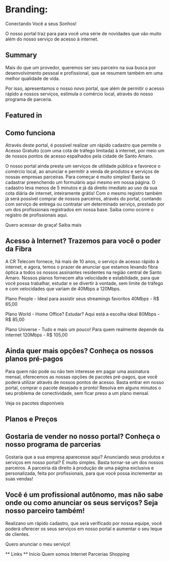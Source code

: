 # Branding:
Conectando Você a seus Sonhos!

O nosso portal traz para para você uma série de novidades que vão muito além do nosso serviço de acesso à internet.

## Summary
Mais do que um provedor, queremos ser seu parceiro na sua busca por desenvolvimento pessoal e profissional, que se resumem também em uma melhor qualidade de vida. 

Por isso, apresentamos o nosso novo portal, que além de permitir o acesso rápido a nossos serviços, estimula o comércio local, através do nosso programa de parceria. 

## Featured in

## Como funciona
Através deste portal, é possível realizar um rápido cadastro que permite o Acesso Gratuito (com uma cota de tráfego limitada) à internet, por meio um de nossos pontos de acesso espalhados pela cidade de Santo Amaro. 



O nosso portal ainda presta um serviços de utilidade pública e favorece o comércio local, ao anunciar e permitir a venda de produtos e serviços de nossas empresas parceiras. Para começar é muito simples! Basta se cadastrar preenchendo um formulário aqui mesmo em nossa página. O cadastro leva menos de 5 minutos e já dá direito imediato ao uso da sua cota diária de internet, inteiramente grátis! Com o mesmo registro também já será possível comprar de nossos parceiros, através do portal, contando com serviço de entrega ou contratar um determinado serviço, prestado por um dos profissionais registrados em nossa base. Saiba como ocorre o registro de profissionais aqui.

Quero acessar de graça! Saiba mais


## Acesso à Internet? Trazemos para você o poder da Fibra

A CR Telecom fornece, há mais de 10 anos, o serviço de acesso rápido à internet, e agora, temos o prazer de anunciar que estamos levando fibra óptica a todos os nossos assinantes residentes na região central de Santo Amaro. Nossos planos fornecem alta velocidade e estabilidade, para que você possa trabalhar, estudar e se divertir à vontade, sem limite de tráfego e com velocidades que variam de 40Mbps a 120Mbps.

Plano People - Ideal para assistir seus streamings favoritos 40Mbps - R$ 65,00

Plano World - Home Office? Estudar? Aqui está a escolha ideal 80Mbps - R$ 85,00

Plano Universe - Tudo e mais um pouco! Para quem realmente depende da internet 120Mbps - R$ 105,00


## Ainda quer mais opções? Conheça os nossos planos pré-pagos

Para quem não pode ou não tem interesse em pagar uma assinatura mensal, oferecemos as nossas opções de pacotes pré-pagos, que você poderá utilizar através de nossos pontos de acesso. Basta entrar em nosso portal, comprar o pacote desejado e pronto! Resolva em alguns minutos o seu problema de conectividade, sem ficar preso a um plano mensal.

Veja os pacotes disponíveis

## Planos e Preços

## Gostaria de vender no nosso portal? Conheça o nosso programa de parcerias
Gostaria que a sua empresa aparecesse aqui? Anunciando seus produtos e serviços em nosso portal? É muito simples. Basta tornar-se um dos nossos parceiros. A parceiria dá direito à produção de uma página exclusiva e personalizada, feita por profissionais, para que você possa incrementar as suas vendas!

## Você é um profissional autônomo, mas não sabe onde ou como anunciar os seus serviços? Seja nosso parceiro também!

Realizano um rápido cadastro, que será verificado por nossa equipe, você poderá oferecer os seus serviços em nosso portal e aumentar o seu leque de clientes. 

Quero anunciar o meu serviço!


** Links **
Início  Quem somos  Internet Parcerias Shopping


